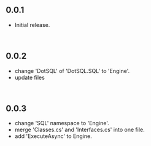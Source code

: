 ## 0.0.1
- Initial release.

<br />

## 0.0.2
- change 'DotSQL' of 'DotSQL.SQL' to 'Engine'.
- update files

<br />

## 0.0.3
- change 'SQL' namespace to 'Engine'.
- merge 'Classes.cs' and 'Interfaces.cs' into one file.
- add 'ExecuteAsync' to Engine.
